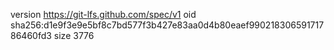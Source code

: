 version https://git-lfs.github.com/spec/v1
oid sha256:d1e9f3e9e5bf8c7bd577f3b427e83aa0d4b80eaef99021830659171786460fd3
size 3776
